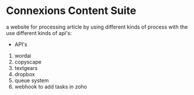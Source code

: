 # Connexions Content Suite

a website for processing article by using different kinds of process with the use 
different kinds of api's:

* API's
1. wordai
2. copyscape
3. textgears
4. dropbox
5. queue system
6. webhook to add tasks in zoho
